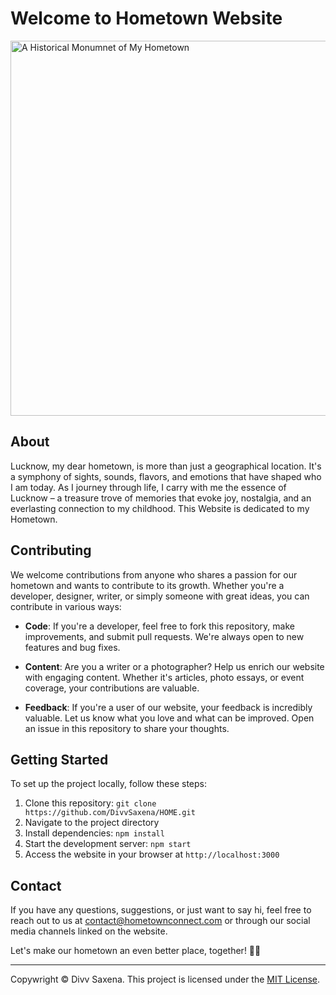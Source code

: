 # Welcome to Hometown Website

<img src="https://www.fabhotels.com/blog/wp-content/uploads/2019/03/1000x650-7.jpg" alt="A Historical Monumnet of My Hometown" width="600px">

## About
Lucknow, my dear hometown, is more than just a geographical location. It's a symphony of sights, sounds, flavors, and emotions that have shaped who I am today. As I journey through life, I carry with me the essence of Lucknow – a treasure trove of memories that evoke joy, nostalgia, and an everlasting connection to my childhood.
This Website is dedicated to my Hometown.

## Contributing

We welcome contributions from anyone who shares a passion for our hometown and wants to contribute to its growth. Whether you're a developer, designer, writer, or simply someone with great ideas, you can contribute in various ways:

- **Code**: If you're a developer, feel free to fork this repository, make improvements, and submit pull requests. We're always open to new features and bug fixes.

- **Content**: Are you a writer or a photographer? Help us enrich our website with engaging content. Whether it's articles, photo essays, or event coverage, your contributions are valuable.

- **Feedback**: If you're a user of our website, your feedback is incredibly valuable. Let us know what you love and what can be improved. Open an issue in this repository to share your thoughts.

## Getting Started

To set up the project locally, follow these steps:

1. Clone this repository: `git clone https://github.com/DivvSaxena/HOME.git`
2. Navigate to the project directory
3. Install dependencies: `npm install`
4. Start the development server: `npm start`
5. Access the website in your browser at `http://localhost:3000`

## Contact

If you have any questions, suggestions, or just want to say hi, feel free to reach out to us at contact@hometownconnect.com or through our social media channels linked on the website.

Let's make our hometown an even better place, together! 🏡🌟

---
Copywright © Divv Saxena. This project is licensed under the [MIT License](LICENSE).
